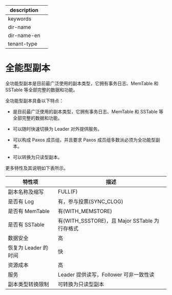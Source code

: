 |description||
|---|---|
|keywords||
|dir-name||
|dir-name-en||
|tenant-type||

# 全能型副本

全功能型副本是目前最广泛使用的副本类型，它拥有事务日志、MemTable 和 SSTable 等全部完整的数据和功能。

全功能型副本具备以下特点：

* 是目前最广泛使用的副本类型，它拥有事务日志、MemTable 和 SSTable 等全部完整的数据和功能。

* 可以随时快速切换为 Leader 对外提供服务。

* 可以构成 Paxos 成员组，并且要求 Paxos 成员组多数派必须为全功能型副本。

* 可以转换为只读型副本。

更多特性及其说明如下表所示。

|      特性项       |             描述              |
|----------------|-----------------------------|
| 副本名称及缩写        | FULL(F)                     |
| 是否有 Log        | 有，参与投票(SYNC_CLOG)           |
| 是否有 MemTable   | 有(WITH_MEMSTORE)            |
| 是否有 SSTable    | 有(WITH_SSSTORE)，且 Major SSTable 为行存格式            |
| 数据安全           | 高                           |
| 恢复为 Leader 的时间 | 快                           |
| 资源成本           | 高                           |
| 服务             | Leader 提供读写，Follower 可非一致性读 |
| 副本类型转换限制       | 可转换为只读型副本       |
